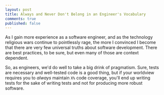 ```yaml
---
layout: post
title: Always and Never Don't Belong in an Engineer's Vocabulary
comments: true
published: false
---
```


As I gain more experience as a software engineer, and as the technology religious wars continue to pointlessly rage, the more I convinced I become that there are very few universal truths about software development. There are best practices, to be sure, but even many of those are context dependent. 

So, as engineers, we'd do well to take a big drink of pragmatism. Sure, tests are necessary and well-tested code is a good thing, but if your worldview requires you to _always_ maintain `X%` code coverage, you'll end up writing tests for the sake of writing tests and not for producing more robust software. 